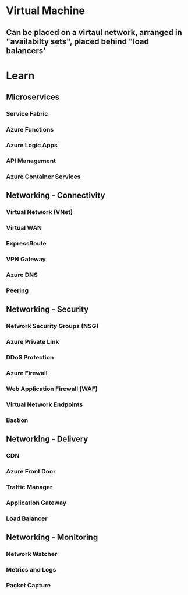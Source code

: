 # Virtual Machine
## Can be placed on a virtaul network, arranged in "availabilty sets", placed behind "load balancers'


# Learn
## Microservices
### Service Fabric
### Azure Functions
### Azure Logic Apps
### API Management
### Azure Container Services

## Networking - Connectivity
### Virtual Network (VNet)
### Virtual WAN
### ExpressRoute
### VPN Gateway
### Azure DNS
### Peering

## Networking - Security
### Network Security Groups (NSG)
### Azure Private Link
### DDoS Protection
### Azure Firewall
### Web Application Firewall (WAF)
### Virtual Network Endpoints
### Bastion

## Networking - Delivery
### CDN
### Azure Front Door
### Traffic Manager
### Application Gateway
### Load Balancer

## Networking - Monitoring
### Network Watcher
### Metrics and Logs
### Packet Capture

